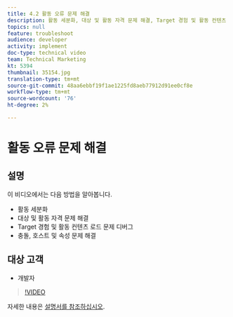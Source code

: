 ```yaml
---
title: 4.2 활동 오류 문제 해결
description: 활동 세분화, 대상 및 활동 자격 문제 해결, Target 경험 및 활동 컨텐츠 로드 문제 디버그, 충돌 문제 해결, 호스트 및 속성
topics: null
feature: troubleshoot
audience: developer
activity: implement
doc-type: technical video
team: Technical Marketing
kt: 5394
thumbnail: 35154.jpg
translation-type: tm+mt
source-git-commit: 48aa6ebbf19f1ae1225fd8aeb77912d91ee0cf8e
workflow-type: tm+mt
source-wordcount: '76'
ht-degree: 2%

---
```



# 활동 오류 문제 해결

## 설명

이 비디오에서는 다음 방법을 알아봅니다.

* 활동 세분화
* 대상 및 활동 자격 문제 해결
* Target 경험 및 활동 컨텐츠 로드 문제 디버그
* 충돌, 호스트 및 속성 문제 해결

## 대상 고객

* 개발자

>[!VIDEO](https://video.tv.adobe.com/v/35154/?quality=12)

자세한 내용은 [설명서를 참조하십시오](https://docs.adobe.com/content/help/en/target/using/troubleshoot/troubleshooting-target.html).

